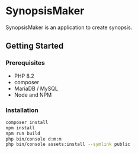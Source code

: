 # SynopsisMaker

SynopsisMaker is an application to create synopsis.

## Getting Started

### Prerequisites

- PHP 8.2
- composer
- MariaDB / MySQL
- Node and NPM

### Installation

```bash
composer install
npm install
npm run build
php bin/console d:m:m
php bin/console assets:install --symlink public
```